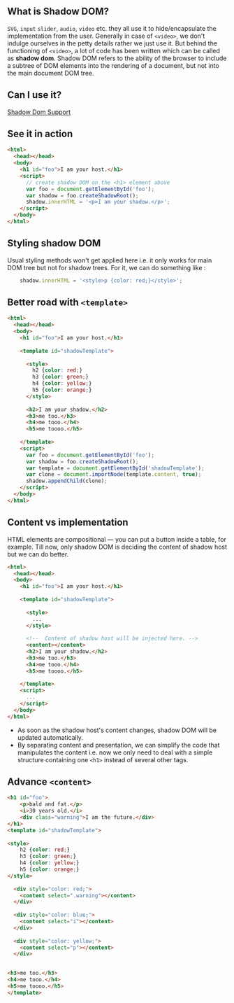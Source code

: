 ## What is Shadow DOM?

`SVG`, `input` `slider`, `audio`, `video` etc. they all use it to hide/encapsulate the implementation from the user. Generally in case of `<video>`, we don't indulge ourselves in the petty details rather we just use it. But behind the functioning of `<video>`, a lot of code has been written which can be called as **shadow dom**. Shadow DOM refers to the ability of the browser to include a subtree of DOM elements into the rendering of a document, but not into the main document DOM tree.


## Can I use it?

[Shadow Dom Support](http://caniuse.com/#search=shadow%20dom)

## See it in action

```html
<html>
  <head></head>
  <body>
    <h1 id="foo">I am your host.</h1>
    <script>
      // create shadow DOM on the <h1> element above
      var foo = document.getElementById('foo');
      var shadow = foo.createShadowRoot();
      shadow.innerHTML = '<p>I am your shadow.</p>';
    </script>
  </body>
</html>
```

## Styling shadow DOM

Usual styling methods won't get applied here i.e. it only works for main DOM tree but not for shadow trees. For it, we can do something like :

```js
    shadow.innerHTML = '<style>p {color: red;}</style>';
```

## Better road with `<template>` 

```html
<html>
  <head></head>
  <body>
    <h1 id="foo">I am your host.</h1>
    
    <template id="shadowTemplate">
    
      <style>
        h2 {color: red;}
        h3 {color: green;}
        h4 {color: yellow;}
        h5 {color: orange;}    
      </style>
      
      <h2>I am your shadow.</h2>
      <h3>me too.</h3>
      <h4>me tooo.</h4>
      <h5>me toooo.</h5>  
      
    </template>
    <script>
      var foo = document.getElementById('foo');
      var shadow = foo.createShadowRoot();
      var template = document.getElementById('shadowTemplate');
      var clone = document.importNode(template.content, true);
      shadow.appendChild(clone);
    </script>
  </body>
</html>
```

## Content vs implementation

HTML elements are compositional — you can put a button inside a table, for example. Till now, only shadow DOM is deciding the content of shadow host but we can do better. 

```html
<html>
  <head></head>
  <body>
    <h1 id="foo">I am your host.</h1>
    
    <template id="shadowTemplate">
    
      <style>
        ...
      </style>
      
      <!--  Content of shadow host will be injected here. -->
      <content></content>
      <h2>I am your shadow.</h2>
      <h3>me too.</h3>
      <h4>me tooo.</h4>
      <h5>me toooo.</h5>  
      
    </template>
    <script>
      ... 
    </script>
  </body>
</html>
```

- As soon as the shadow host's content changes, shadow DOM will be updated automatically. 
- By separating content and presentation, we can simplify the code that manipulates the content i.e. now we only need to deal with a simple structure containing one `<h1>` instead of several other tags.


## Advance `<content>`

```html
<h1 id="foo">
    <p>bald and fat.</p>
    <i>30 years old.</i>
    <div class="warning">I am the future.</div>    
</h1>
<template id="shadowTemplate">
    
<style>
    h2 {color: red;}
    h3 {color: green;}
    h4 {color: yellow;}
    h5 {color: orange;}    
</style>
    
  <div style="color: red;">
    <content select=".warning"></content>
  </div>
    
  <div style="color: blue;">
    <content select="i"></content>
  </div>
    
  <div style="color: yellow;">
    <content select="p"></content>
  </div>
    

<h3>me too.</h3>
<h4>me tooo.</h4>
<h5>me toooo.</h5>    
</template>
```

